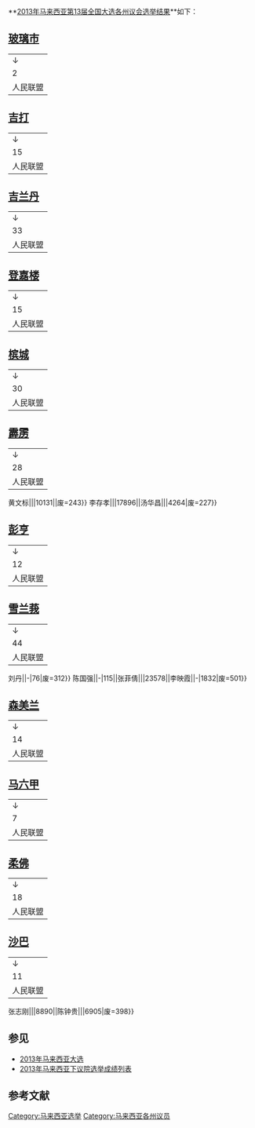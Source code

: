 **[2013年马来西亚第13届全国大选各州议会选举结果](../Page/2013年马来西亚大选.md "wikilink")**如下：

## [玻璃市](../Page/玻璃市.md "wikilink")

|      |
| ---- |
| ↓    |
| 2    |
| 人民联盟 |

## [吉打](../Page/吉打.md "wikilink")

|      |
| ---- |
| ↓    |
| 15   |
| 人民联盟 |

## [吉兰丹](../Page/吉兰丹.md "wikilink")

|      |
| ---- |
| ↓    |
| 33   |
| 人民联盟 |

## [登嘉楼](https://zh.wikipedia.org/wiki/登嘉楼 "wikilink")

|      |
| ---- |
| ↓    |
| 15   |
| 人民联盟 |

## [槟城](../Page/槟城.md "wikilink")

|      |
| ---- |
| ↓    |
| 30   |
| 人民联盟 |

## [霹雳](https://zh.wikipedia.org/wiki/霹雳州 "wikilink")

|      |
| ---- |
| ↓    |
| 28   |
| 人民联盟 |

黄文标|||10131||废=243}} 李存孝|||17896||汤华昌|||4264|废=227}}


## [彭亨](../Page/彭亨.md "wikilink")

|      |
| ---- |
| ↓    |
| 12   |
| 人民联盟 |

## [雪兰莪](https://zh.wikipedia.org/wiki/雪兰莪 "wikilink")

|      |
| ---- |
| ↓    |
| 44   |
| 人民联盟 |

刘丹||-|76|废=312}}
陈国强||-|115||张菲倩|||23578||李映霞||-|1832|废=501}}


## [森美兰](../Page/森美兰.md "wikilink")

|      |
| ---- |
| ↓    |
| 14   |
| 人民联盟 |

## [马六甲](../Page/马六甲.md "wikilink")

|      |
| ---- |
| ↓    |
| 7    |
| 人民联盟 |

## [柔佛](../Page/柔佛.md "wikilink")

|      |
| ---- |
| ↓    |
| 18   |
| 人民联盟 |

## [沙巴](https://zh.wikipedia.org/wiki/沙巴 "wikilink")

|      |
| ---- |
| ↓    |
| 11   |
| 人民联盟 |

张志刚|||8890||陈钟贵|||6905|废=398}}


## 参见

  - [2013年马来西亚大选](../Page/2013年马来西亚大选.md "wikilink")
  - [2013年马来西亚下议院选举成绩列表](../Page/2013年马来西亚下议院选举成绩列表.md "wikilink")

## 参考文献

[Category:马来西亚选举](https://zh.wikipedia.org/wiki/Category:马来西亚选举 "wikilink")
[Category:马来西亚各州议员](https://zh.wikipedia.org/wiki/Category:马来西亚各州议员 "wikilink")